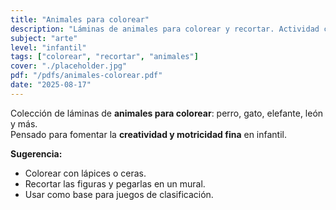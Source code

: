 ```yaml
---
title: "Animales para colorear"
description: "Láminas de animales para colorear y recortar. Actividad creativa para infantil."
subject: "arte"
level: "infantil"
tags: ["colorear", "recortar", "animales"]
cover: "./placeholder.jpg"
pdf: "/pdfs/animales-colorear.pdf"
date: "2025-08-17"
---
```


Colección de láminas de **animales para colorear**: perro, gato, elefante, león y más.  
Pensado para fomentar la **creatividad y motricidad fina** en infantil.

**Sugerencia:**
- Colorear con lápices o ceras.  
- Recortar las figuras y pegarlas en un mural.  
- Usar como base para juegos de clasificación.
